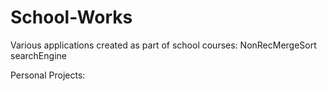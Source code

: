 School-Works
============

Various applications created as part of school courses:
NonRecMergeSort
searchEngine

Personal Projects:
